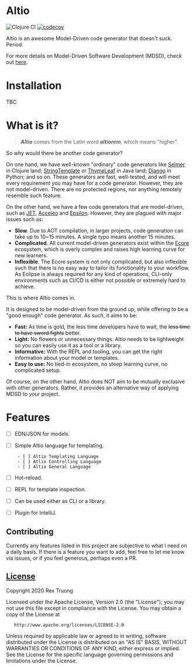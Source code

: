 # Altio
![Clojure CI](https://github.com/aratare-tech/altio-core/workflows/Clojure%20CI/badge.svg?branch=master)
[![codecov](https://codecov.io/gh/aratare-tech/altio-core/branch/master/graph/badge.svg?token=RJCEPYBF3I)](https://codecov.io/gh/aratare-tech/altio-core)

Altio is an awesome Model-Driven code generator that doesn't suck. Period.

For more details on Model-Driven Software Development (MDSD), check out [here](https://en.wikipedia.org/wiki/Model-driven_engineering).

# Installation
TBC

# What is it?
> **_Altio_** comes from the Latin word **_altiorem_**, which means "higher".

So why would there be another code generator?

On one hand, we have well-known "ordinary" code generators like [Selmer](https://github.com/yogthos/Selmer) in Clojure land; [StringTemplate](https://www.stringtemplate.org/) or [ThymeLeaf](https://www.thymeleaf.org/) in Java land; [Django](https://docs.djangoproject.com/en/dev/ref/templates/builtins/) in Python; and so on. These generators are fast, well-tested, and will meet every requirement you may have for a code generator. However, they are not model-driven. There are no protected regions, nor anything remotely resemble such feature.

On the other hand, we have a few code generators that are model-driven, such as [JET](https://projects.eclipse.org/projects/modeling.m2t.jet), [Acceleo](https://www.eclipse.org/acceleo/) and [Epsilon](https://www.eclipse.org/epsilon/). However, they are plagued with major issues such as:
- **Slow**. Due to AOT compilation, in larger projects, code generation can take up to 10~15 minutes. A single typo means another 15 minutes.
- **Complicated**. All current model-driven generators exist within the [Ecore](https://wiki.eclipse.org/Ecore) ecosystem, which is overly complex and raises high learning curve for new learners.
- **Inflexible**. The Ecore system is not only complicated, but also inflexible such that there is no easy way to tailor its functionality to your workflow. As Eclipse is always required for any kind of operations, CLI-only environments such as CI/CD is either not possible or extremely hard to achieve.

This is where Altio comes in.

It is designed to be model-driven from the ground up, while offering to be a "good enough" code generator. As such, it aims to be:
- **Fast:** As time is gold, the less time developers have to wait, the ~~less time to have sword fights~~ better.
- **Light:** No flowers or unnecessary things. Altio needs to be lightweight so you can easily use it as a tool or a library.
- **Informative:** With the REPL and tooling, you can get the right information about your model or templates.
- **Easy to use:** No tied-in ecosystem, no steep learning curve, no complicated setup.

Of course, on the other hand, Altio does NOT aim to be mutually exclusive with other generators. Rather, it provides an alternative way of applying MDSD to your project.

# Features
- [ ] EDN/JSON for models.
- [ ] Simple Altio language for templating.

       - [ ] Altio Templating Language
       - [ ] Atlio Controlling Language
       - [ ] Altio General Language
       
- [ ] Hot-reload.
- [ ] REPL for template inspection.
- [ ] Can be used either as CLI or a library.
- [ ] Plugin for IntelliJ.

## Contributing
Currently any features listed in this project are subjective to what I need on a daily basis. If there is a feature you want to add, feel free to let me know via issues, or if you feel generous, perhaps even a PR.

## [License](https://github.com/aratare-tech/altio/blob/master/LICENSE)
Copyright 2020 Rex Truong

Licensed under the Apache License, Version 2.0 (the "License");
you may not use this file except in compliance with the License.
You may obtain a copy of the License at

       http://www.apache.org/licenses/LICENSE-2.0

Unless required by applicable law or agreed to in writing, software
distributed under the License is distributed on an "AS IS" BASIS,
WITHOUT WARRANTIES OR CONDITIONS OF ANY KIND, either express or implied.
See the License for the specific language governing permissions and
limitations under the License.

